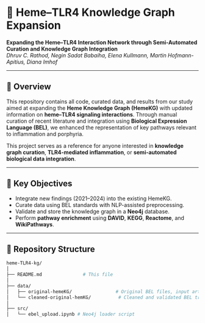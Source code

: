 # 🧬 Heme–TLR4 Knowledge Graph Expansion

**Expanding the Heme–TLR4 Interaction Network through Semi-Automated Curation and Knowledge Graph Integration**  
*Dhruv C. Rathod, Negin Sadat Babaiha, Elena Kullmann, Martin Hofmann-Apitius, Diana Imhof*

---

## 📖 Overview

This repository contains all code, curated data, and results from our study aimed at expanding the **Heme Knowledge Graph (HemeKG)** with updated information on **heme–TLR4 signaling interactions**. Through manual curation of recent literature and integration using **Biological Expression Language (BEL)**, we enhanced the representation of key pathways relevant to inflammation and porphyria.

This project serves as a reference for anyone interested in **knowledge graph curation**, **TLR4-mediated inflammation**, or **semi-automated biological data integration**.

---

## 🧠 Key Objectives

- Integrate new findings (2021–2024) into the existing HemeKG.
- Curate data using BEL standards with NLP-assisted preprocessing.
- Validate and store the knowledge graph in a **Neo4j** database.
- Perform **pathway enrichment** using **DAVID**, **KEGG**, **Reactome**, and **WikiPathways**.

---

## 📁 Repository Structure

```bash
heme-TLR4-kg/
│
├── README.md               # This file
│
├── data/
│   ├── original-hemeKG/                # Original BEL files, input articles
│   └── cleaned-original-hemKG/          # Cleaned and validated BEL triples, gene lists
│
├── src/
│   └── ebel_upload.ipynb # Neo4j loader script
